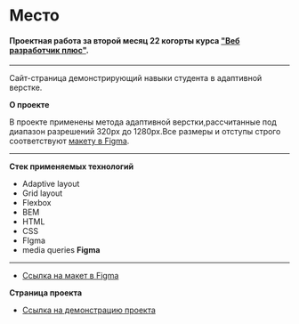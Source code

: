 # Место
#### Проектная работа за второй месяц 22 когорты курса ["Веб разработчик плюс"](https://practicum.yandex.ru/web-plus/).
-------
Сайт-страница демонстрирующий навыки студента в адаптивной верстке.

**О проекте**

В проекте применены метода адаптивной верстки,рассчитанные под диапазон разрешений 320px до 1280px.Все размеры и отступы строго соответствуют [макету в Figma](https://www.figma.com/file/2cn9N9jSkmxD84oJik7xL7/JavaScript.-Sprint-4?node-id=0%3A1).
 
--------

**Стек применяемых технологий**

- Adaptive layout
- Grid layout
- Flexbox
- BEM 
- HTML
- CSS
- FIgma
- media queries
**Figma**

--------

* [Ссылка на макет в Figma](https://www.figma.com/file/2cn9N9jSkmxD84oJik7xL7/JavaScript.-Sprint-4?node-id=0%3A1)

**Страница проекта**
* [Ссылка на демонстрацию проекта](https://tetra3420.github.io/mesto-project/)
